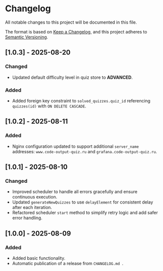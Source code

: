 # Changelog

All notable changes to this project will be documented in this file.

The format is based on [Keep a Changelog](https://keepachangelog.com/en/1.0.0/),
and this project adheres to [Semantic Versioning](https://semver.org/spec/v2.0.0.html).

## [1.0.3] - 2025-08-20

### Changed

- Updated default difficulty level in quiz store to **ADVANCED**.

### Added

- Added foreign key constraint to `solved_quizzes.quiz_id` referencing `quizzes(id)` with
  `ON DELETE CASCADE`.

## [1.0.2] - 2025-08-11

### Added

- Nginx configuration updated to support additional `server_name` addresses:
  `www.code-output-quiz.ru` and `grafana.code-output-quiz.ru`.

## [1.0.1] - 2025-08-10

### Changed

- Improved scheduler to handle all errors gracefully and ensure continuous execution.
- Updated `generateNewQuizzes` to use `delayElement` for consistent delay after each iteration.
- Refactored scheduler `start` method to simplify retry logic and add safer error handling.

## [1.0.0] - 2025-08-09

### Added

- Added basic functionality.
- Automatic publication of a release from `CHANGELOG.md `.
